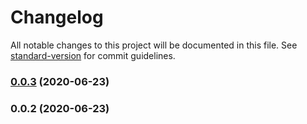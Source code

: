 # Changelog

All notable changes to this project will be documented in this file. See [standard-version](https://github.com/conventional-changelog/standard-version) for commit guidelines.

### [0.0.3](https://github.com/deanophilip/DAS_Client/compare/v0.0.2...v0.0.3) (2020-06-23)

### 0.0.2 (2020-06-23)
